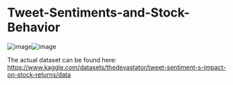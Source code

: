 # Tweet-Sentiments-and-Stock-Behavior
![image](https://isenbergmarketing.wordpress.com/wp-content/uploads/2022/06/image-1-3.png)![image](https://cds.nyu.edu/wp-content/uploads/2023/11/cropped-cds-logo-white-1.png)



The actual dataset can be found here: https://www.kaggle.com/datasets/thedevastator/tweet-sentiment-s-impact-on-stock-returns/data
